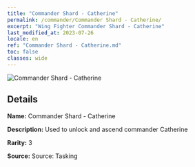 ```yaml
---
title: "Commander Shard - Catherine"
permalink: /commander/Commander Shard - Catherine/
excerpt: "Wing Fighter Commander Shard - Catherine"
last_modified_at: 2023-07-26
locale: en
ref: "Commander Shard - Catherine.md"
toc: false
classes: wide
---
```



 ![Commander Shard - Catherine](/images/commander/actor_debris_1_zbsx_img9.png)

## Details

 **Name:** Commander Shard - Catherine 

 **Description:** Used to unlock and ascend commander Catherine 

 **Rarity:** 3 

 **Source:** Source: Tasking 


